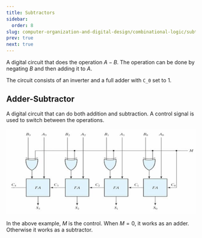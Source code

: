 ```yaml
---
title: Subtractors
sidebar:
  order: 8
slug: computer-organization-and-digital-design/combinational-logic/subtractors
prev: true
next: true
---
```


A digital circuit that does the operation $A-B$. The operation can be done by
negating $B$ and then adding it to $A$.

The circuit consists of an inverter and a full adder with `C_0` set to 1.

## Adder-Subtractor

A digital circuit that can do both addition and subtraction. A control signal is
used to switch between the operations.

<!-- No figcaption: source not available anymore -->

![4-bit Adder-Subtractor](../../../../images/codd/adder-subtractor.jpg)

In the above example, $M$ is the control. When $M=0$, it works as an adder.
Otherwise it works as a subtractor.
